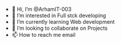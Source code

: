 - 👋 Hi, I’m @ArhamIT-003
- 👀 I’m interested in Full stck developing
- 🌱 I’m currently learning Web development
- 💞️ I’m looking to collaborate on Projects
- 📫 How to reach me email

<!---
ArhamIT-003/ArhamIT-003 is a ✨ special ✨ repository because its `README.md` (this file) appears on your GitHub profile.
You can click the Preview link to take a look at your changes.
--->
